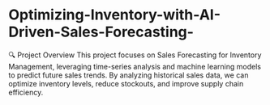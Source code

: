 # Optimizing-Inventory-with-AI-Driven-Sales-Forecasting-
🔍 Project Overview This project focuses on Sales Forecasting for Inventory Management, leveraging time-series analysis and machine learning models to predict future sales trends. By analyzing historical sales data, we can optimize inventory levels, reduce stockouts, and improve supply chain efficiency.
